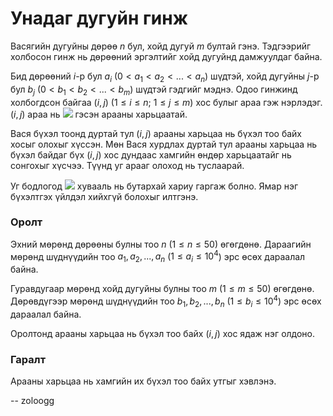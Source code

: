 Унадаг дугуйн гинж
==================
Васягийн дугуйны дөрөө $n$ бул, хойд дугуй $m$ бултай гэнэ. Тэдгээрийг холбосон гинж нь дөрөөний эргэлтийг хойд дугуйнд дамжуулдаг байна.

Бид дөрөөний $i$-р бул $a_i$ ($0 < a_1 < a_2 < ... < a_n$) шүдтэй, хойд дугуйны $j$-р бул $b_j$ ($0 < b_1 < b_2 < ... < b_m$) шүдтэй гэдгийг мэднэ. Одоо гинжинд холбогдсон байгаа ($i, j$) ($1 ≤ i ≤ n$; $1 ≤ j ≤ m$) хос булыг араа гэж нэрлэдэг. ($i, j$) араа нь ![][1] гэсэн арааны харьцаатай.

Вася бүхэл тоонд дуртай тул ($i, j$) арааны харьцаа нь бүхэл тоо байх хосыг олохыг хүссэн. Мөн Вася хурдлах дуртай тул арааны харьцаа нь бүхэл байдаг бүх ($i, j$) хос дундаас хамгийн өндөр харьцаатайг нь сонгохыг хүсчээ. Түүнд уг арааг олоход нь туслаарай.

Уг бодлогод ![][2] хувааль нь бутархай хариу гаргаж болно. Ямар нэг бүхэлтгэх үйлдэл хийхгүй болохыг илтгэнэ.


### Оролт
Эхний мөрөнд дөрөөны булны тоо $n$ ($1 ≤ n ≤ 50$) өгөгдөнө. Дараагийн мөрөнд шүднүүдийн тоо $a_1, a_2, ... , a_n$ ($1 ≤ a_i ≤ 10^4$) эрс өсөх дараалал байна.

Гуравдугаар мөрөнд хойд дугуйны булны тоо $m$ ($1 ≤ m ≤ 50$) өгөгдөнө. Дөрөвдүгээр мөрөнд шүднүүдийн тоо $b_1, b_2, ... , b_n$ ($1 ≤ b_i ≤ 10^4$) эрс өсөх дараалал байна.

Оролтонд арааны харьцаа нь бүхэл тоо байх ($i, j$) хос ядаж нэг олдоно.


### Гаралт 
Арааны харьцаа нь хамгийн их бүхэл тоо байх утгыг хэвлэнэ.

  [1]: http://espresso.codeforces.com/9cf05374cbe76cb1f58008e81ec7e7e5babeaf22.png
  [2]: http://espresso.codeforces.com/9cf05374cbe76cb1f58008e81ec7e7e5babeaf22.png
  
-- zoloogg
